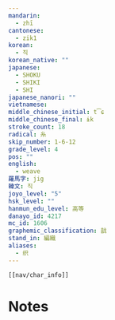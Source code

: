 ```yaml
---
mandarin:
  - zhī
cantonese:
  - zik1
korean:
  - 직
korean_native: ""
japanese:
  - SHOKU
  - SHIKI
  - SHI
japanese_nanori: ""
vietnamese:
middle_chinese_initial: t͡ɕ
middle_chinese_final: ɨk
stroke_count: 18
radical: 糸
skip_number: 1-6-12
grade_level: 4
pos: ""
english:
  - weave
羅馬字: jig
韓文: 직
joyo_level: "5"
hsk_level: ""
hanmun_edu_level: 高等
danayo_id: 4217
mc_id: 1606
graphemic_classification: 戠
stand_in: 編織
aliases:
  - 织
---
```

```meta-bind-embed
[[nav/char_info]]
```

# Notes
